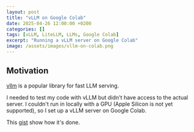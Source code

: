 ```yaml
---
layout: post
title: "vLLM on Google Colab"
date: 2025-04-26 12:00:00 +0200
categories: []
tags: [vLLM, LiteLLM, LLMs, Google Colab]
excerpt: "Running a vLLM server on Google Colab"
image: /assets/images/vllm-on-colab.png
---
```


## Motivation

[vllm](https://github.com/vllm-project/vllm) is a popular library for fast LLM serving.

I needed to test my code with vLLM but didn't have access to the actual server.
I couldn't run in locally with a GPU (Apple Silicon is not yet supported), so I set up a vLLM server on Google Colab.

This [gist](https://gist.github.com/shacharmirkin/60d3403909ea5a540f7e17f2c3f2581a) show how it's done.
